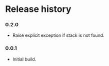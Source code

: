 # Release history

### 0.2.0
* Raise explicit exception if stack is not found.

### 0.0.1
* Initial build.
